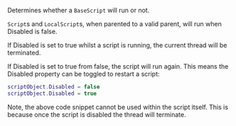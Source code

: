 Determines whether a `BaseScript` will run or not.

`Script`s and `LocalScript`s, when parented to a valid parent, will run when Disabled is false.

If Disabled is set to true whilst a script is running, the current thread will be terminated.

If Disabled is set to true from false, the script will run again. This means the Disabled property can be toggled to restart a script:

```lua
scriptObject.Disabled = false
scriptObject.Disabled = true
```

Note, the above code snippet cannot be used within the script itself. This is because once the script is disabled the thread will terminate.